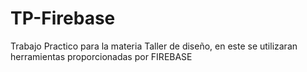 # TP-Firebase
Trabajo Practico para la materia Taller de diseño, en este se utilizaran herramientas proporcionadas por FIREBASE
